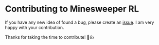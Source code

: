 # Contributing to Minesweeper RL

If you have any new idea of found a bug, please create an [issue](https://github.com/tiena2cva/minesweeper_rl/issues). I am very happy with your contribution.

Thanks for taking the time to contribute! :tada::+1:
